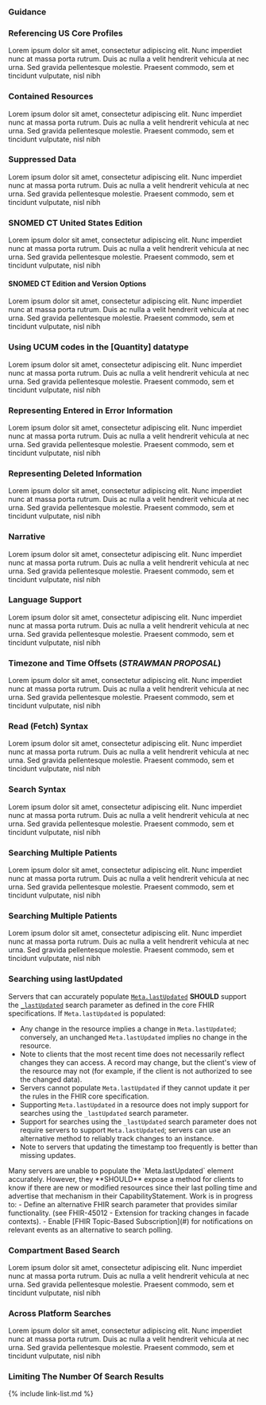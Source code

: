 ### Guidance

<!-- {% raw %} to make the USCDI table

need 

source CSV file = `input/data/uscdi-table.csv`
markdown page file = `input/pagecontent/uscdi.md`
liquid template files = `input/includes/uscdi-uscore-map.html`,`input/includes/sd_link.html`
icons (png files) = `input/images/<"kebab case" USCDI class names>.png`

1. create the source CSV file with all the same column names
    - FHIRPath column is not used for rendering so can replace with template name or whatever
    - this file lives in the `input/data` folder
    - It is copied to the `input/images` folder as both a csv and convert to excel file using a bash/python script.
2. The pagecontent/uscdi.md page is where the table is rendered
3. the liquid template tag "{% include uscdi-uscore-map.html %}" references `includes/uscdi-uscore-map.html` which does the rendering
   - this file depends on another liquid template {% include sd_link.html title = title  %} which refererence `includes/sd_link.html` to get the profile page link.
   1. icons (png images) are in the `input/images` are named using the "kebab case" USCDI class names.

The US Core Profiles were originally designed to meet the 2015 Edition certification criterion for Patient Selection 170.315(g)(7) and Application Access – Data Category Request 170.315(g)(8). They were created for each item in the [2015 Edition Common Clinical Data Set (CCDS)]. The Location, Organization, and Practitioner Profiles are not called out specifically in the certification criteria but are included because other profiles directly reference them. The US Core Profiles are informed by the prior [Data Access Framework] and the [Argonaut Data Query] Implementation Guides. However, the profiles here are stand-alone and include requirements from the [U.S. Core Data for Interoperability (USCDI) v4].

The table below lists the US Core Profile and FHIR Resources used for the corresponding USCDI Data elements. This information is also available as a [csv](uscdi-table.csv) or [excel](uscdi-table.xlsx) file:

{% include uscdi-uscore-map.html %}

{% endraw %} -->



### Referencing US Core Profiles
Lorem ipsum dolor sit amet, consectetur adipiscing elit. Nunc imperdiet nunc at massa porta rutrum. Duis ac nulla a velit hendrerit vehicula at nec urna. Sed gravida pellentesque molestie. Praesent commodo, sem et tincidunt vulputate, nisl nibh 

### Contained Resources
Lorem ipsum dolor sit amet, consectetur adipiscing elit. Nunc imperdiet nunc at massa porta rutrum. Duis ac nulla a velit hendrerit vehicula at nec urna. Sed gravida pellentesque molestie. Praesent commodo, sem et tincidunt vulputate, nisl nibh 

### Suppressed Data
Lorem ipsum dolor sit amet, consectetur adipiscing elit. Nunc imperdiet nunc at massa porta rutrum. Duis ac nulla a velit hendrerit vehicula at nec urna. Sed gravida pellentesque molestie. Praesent commodo, sem et tincidunt vulputate, nisl nibh 

### SNOMED CT United States Edition
Lorem ipsum dolor sit amet, consectetur adipiscing elit. Nunc imperdiet nunc at massa porta rutrum. Duis ac nulla a velit hendrerit vehicula at nec urna. Sed gravida pellentesque molestie. Praesent commodo, sem et tincidunt vulputate, nisl nibh 

#### SNOMED CT Edition and Version Options
Lorem ipsum dolor sit amet, consectetur adipiscing elit. Nunc imperdiet nunc at massa porta rutrum. Duis ac nulla a velit hendrerit vehicula at nec urna. Sed gravida pellentesque molestie. Praesent commodo, sem et tincidunt vulputate, nisl nibh 

###  Using UCUM codes in the [Quantity] datatype
Lorem ipsum dolor sit amet, consectetur adipiscing elit. Nunc imperdiet nunc at massa porta rutrum. Duis ac nulla a velit hendrerit vehicula at nec urna. Sed gravida pellentesque molestie. Praesent commodo, sem et tincidunt vulputate, nisl nibh 

### Representing Entered in Error Information
Lorem ipsum dolor sit amet, consectetur adipiscing elit. Nunc imperdiet nunc at massa porta rutrum. Duis ac nulla a velit hendrerit vehicula at nec urna. Sed gravida pellentesque molestie. Praesent commodo, sem et tincidunt vulputate, nisl nibh 

### Representing Deleted Information
Lorem ipsum dolor sit amet, consectetur adipiscing elit. Nunc imperdiet nunc at massa porta rutrum. Duis ac nulla a velit hendrerit vehicula at nec urna. Sed gravida pellentesque molestie. Praesent commodo, sem et tincidunt vulputate, nisl nibh 

### Narrative
Lorem ipsum dolor sit amet, consectetur adipiscing elit. Nunc imperdiet nunc at massa porta rutrum. Duis ac nulla a velit hendrerit vehicula at nec urna. Sed gravida pellentesque molestie. Praesent commodo, sem et tincidunt vulputate, nisl nibh 

### Language Support
Lorem ipsum dolor sit amet, consectetur adipiscing elit. Nunc imperdiet nunc at massa porta rutrum. Duis ac nulla a velit hendrerit vehicula at nec urna. Sed gravida pellentesque molestie. Praesent commodo, sem et tincidunt vulputate, nisl nibh 

### Timezone and Time Offsets (*STRAWMAN PROPOSAL*)
Lorem ipsum dolor sit amet, consectetur adipiscing elit. Nunc imperdiet nunc at massa porta rutrum. Duis ac nulla a velit hendrerit vehicula at nec urna. Sed gravida pellentesque molestie. Praesent commodo, sem et tincidunt vulputate, nisl nibh 

### Read (Fetch) Syntax
Lorem ipsum dolor sit amet, consectetur adipiscing elit. Nunc imperdiet nunc at massa porta rutrum. Duis ac nulla a velit hendrerit vehicula at nec urna. Sed gravida pellentesque molestie. Praesent commodo, sem et tincidunt vulputate, nisl nibh 

### Search Syntax
Lorem ipsum dolor sit amet, consectetur adipiscing elit. Nunc imperdiet nunc at massa porta rutrum. Duis ac nulla a velit hendrerit vehicula at nec urna. Sed gravida pellentesque molestie. Praesent commodo, sem et tincidunt vulputate, nisl nibh 

### Searching Multiple Patients
Lorem ipsum dolor sit amet, consectetur adipiscing elit. Nunc imperdiet nunc at massa porta rutrum. Duis ac nulla a velit hendrerit vehicula at nec urna. Sed gravida pellentesque molestie. Praesent commodo, sem et tincidunt vulputate, nisl nibh

### Searching Multiple Patients
Lorem ipsum dolor sit amet, consectetur adipiscing elit. Nunc imperdiet nunc at massa porta rutrum. Duis ac nulla a velit hendrerit vehicula at nec urna. Sed gravida pellentesque molestie. Praesent commodo, sem et tincidunt vulputate, nisl nibh

### Searching using lastUpdated

<div class="bg-success" markdown="1">

Servers that can accurately populate [`Meta.lastUpdated`](#) **SHOULD** support the [`_lastUpdated`](#) search parameter as defined in the core FHIR specifications. If `Meta.lastUpdated` is populated:
- Any change in the resource implies a change in `Meta.lastUpdated`; conversely, an unchanged `Meta.lastUpdated` implies no change in the resource.
- Note to clients that the most recent time does not necessarily reflect changes they can access. A record may change, but the client's view of the resource may not (for example, if the client is not authorized to see the changed data).
- Servers cannot populate `Meta.lastUpdated` if they cannot update it per the rules in the FHIR core specification.
- Supporting `Meta.lastUpdated` in a resource does not imply support for searches using the `_lastUpdated` search parameter.
- Support for searches using the `_lastUpdated` search parameter does not require servers to support `Meta.lastUpdated`; servers can use an alternative method to reliably track changes to an instance.
- Note to servers that updating the timestamp too frequently is better than missing updates.

<div class="stu-note" markdown="1">
Many servers are unable to populate the `Meta.lastUpdated` element accurately. However,
they **SHOULD** expose a method for clients to know if there are new or modified resources since their last polling time and advertise that mechanism in their CapabilityStatement.  Work is in progress to:
- Define an alternative FHIR search parameter that provides similar functionality. (see FHIR-45012 - Extension for tracking changes in facade contexts).
- Enable [FHIR Topic-Based Subscription](#) for notifications on relevant events as an alternative to search polling.
</div><!-- stu-note -->

</div><!-- new-content -->

### Compartment Based Search
Lorem ipsum dolor sit amet, consectetur adipiscing elit. Nunc imperdiet nunc at massa porta rutrum. Duis ac nulla a velit hendrerit vehicula at nec urna. Sed gravida pellentesque molestie. Praesent commodo, sem et tincidunt vulputate, nisl nibh 

### Across Platform Searches
Lorem ipsum dolor sit amet, consectetur adipiscing elit. Nunc imperdiet nunc at massa porta rutrum. Duis ac nulla a velit hendrerit vehicula at nec urna. Sed gravida pellentesque molestie. Praesent commodo, sem et tincidunt vulputate, nisl nibh 

### Limiting The Number Of Search Results


{% include link-list.md %}